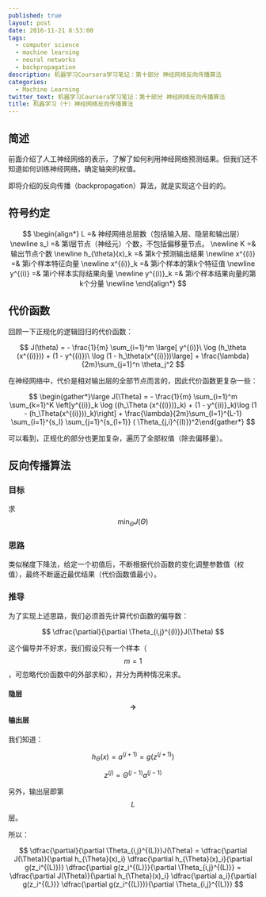 ```yaml
---
published: true
layout: post
date: 2016-11-21 8:53:00
tags:
  - computer science
  - machine learning
  - neural networks
  - backpropagation
description: 机器学习Coursera学习笔记：第十部分 神经网络反向传播算法
categories:
  - Machine Learning
twitter_text: 机器学习Coursera学习笔记：第十部分 神经网络反向传播算法
title: 机器学习（十）神经网络反向传播算法
---
```

## 简述

前面介绍了人工神经网络的表示，了解了如何利用神经网络预测结果。但我们还不知道如何训练神经网络，确定轴突的权值。

即将介绍的反向传播（backpropagation）算法，就是实现这个目的的。

## 符号约定

$$
\begin{align*}
L =& 神经网络总层数（包括输入层、隐层和输出层） \newline
s_l =& 第l层节点（神经元）个数，不包括偏移量节点。 \newline 
K =& 输出节点个数 \newline
h_{\theta}(x)_k =& 第k个预测输出结果 \newline
x^{(i)} =& 第i个样本特征向量 \newline
x^{(i)}_k =& 第i个样本的第k个特征值 \newline
y^{(i)} =& 第i个样本实际结果向量 \newline
y^{(i)}_k =& 第i个样本结果向量的第k个分量 \newline
\end{align*}
$$

## 代价函数

回顾一下正规化的逻辑回归的代价函数：

$$
J(\theta) = - \frac{1}{m} \sum_{i=1}^m \large[ y^{(i)}\ \log (h_\theta (x^{(i)})) + (1 - y^{(i)})\ \log (1 - h_\theta(x^{(i)}))\large] + \frac{\lambda}{2m}\sum_{j=1}^n \theta_j^2
$$

在神经网络中，代价是相对输出层的全部节点而言的，因此代价函数更复杂一些：

$$
\begin{gather*}\large J(\Theta) = - \frac{1}{m} \sum_{i=1}^m \sum_{k=1}^K \left[y^{(i)}_k \log ((h_\Theta (x^{(i)}))_k) + (1 - y^{(i)}_k)\log (1 - (h_\Theta(x^{(i)}))_k)\right] + \frac{\lambda}{2m}\sum_{l=1}^{L-1} \sum_{i=1}^{s_l} \sum_{j=1}^{s_{l+1}} ( \Theta_{j,i}^{(l)})^2\end{gather*}
$$

可以看到，正规化的部分也更加复杂，遍历了全部权值（除去偏移量）。

## 反向传播算法

### 目标

求 $$ \min_\Theta J(\Theta) $$

### 思路

类似梯度下降法，给定一个初值后，不断根据代价函数的变化调整参数值（权值），最终不断逼近最优结果（代价函数值最小）。

### 推导

为了实现上述思路，我们必须首先计算代价函数的偏导数：

$$
\dfrac{\partial}{\partial \Theta_{i,j}^{(l)}}J(\Theta)
$$

这个偏导并不好求，我们假设只有一个样本（$$m=1$$，可忽略代价函数中的外部求和），并分为两种情况来求。

#### 隐层$$\rightarrow$$输出层

我们知道：

$$
h_\Theta(x) = a^{(j+1)} = g(z^{(j+1)})
$$

$$
z^{(j)} = \Theta^{(j-1)}a^{(j-1)}
$$

另外，输出层即第$$L$$层。

所以：

$$
\dfrac{\partial}{\partial \Theta_{i,j}^{(L)}}J(\Theta)
= \dfrac{\partial J(\Theta)}{\partial h_{\Theta}(x)_i} \dfrac{\partial h_{\Theta}(x)_i}{\partial g(z_i^{(L)})} \dfrac{\partial g(z_i^{(L)}}{\partial  \Theta_{i,j}^{(L)}}
= \dfrac{\partial J(\Theta)}{\partial h_{\Theta}(x)_i} \dfrac{\partial a_i}{\partial g(z_i^{(L)}} \dfrac{\partial g(z_i^{(L)})}{\partial  \Theta_{i,j}^{(L)}}
$$
